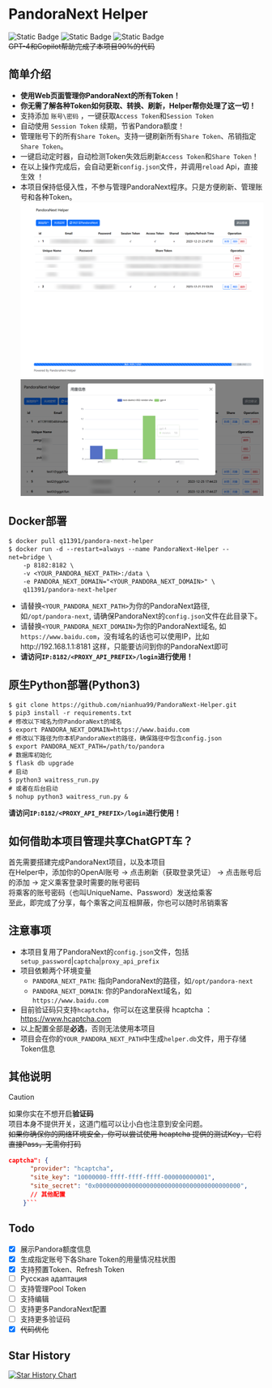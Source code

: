# PandoraNext Helper  
![Static Badge](https://img.shields.io/badge/Next-8A2BE2?label=Pandora)
![Static Badge](https://img.shields.io/badge/3.8%20%7C%203.9%20%7C%203.10-blue?label=Python)
![Static Badge](https://img.shields.io/badge/%D0%A0%D1%83%D1%81%D1%81%D0%BA%D0%B8%D0%B9-green?label=doc)  
~~GPT-4和Copilot帮助完成了本项目90%的代码~~
## 简单介绍
* **使用Web页面管理你PandoraNext的所有Token！**
* **你无需了解各种Token如何获取、转换、刷新，Helper帮你处理了这一切！**
* 支持添加 `账号\密码` ，一键获取`Access Token`和`Session Token`
* 自动使用 `Session Token` 续期，节省Pandora额度！
* 管理账号下的所有`Share Token`。支持一键刷新所有`Share Token`、吊销指定`Share Token`。
* 一键启动定时器，自动检测Token失效后刷新`Access Token`和`Share Token`！
* 在以上操作完成后，会自动更新`config.json`文件，并调用`reload` Api，直接生效 ！
* 本项目保持低侵入性，不参与管理PandoraNext程序。只是方便刷新、管理账号和各种Token。
![example.png](example.png)
![shareinfo.png](shareinfo.png)
## Docker部署
```shell
$ docker pull q11391/pandora-next-helper
$ docker run -d --restart=always --name PandoraNext-Helper --net=bridge \
    -p 8182:8182 \
    -v <YOUR_PANDORA_NEXT_PATH>:/data \
    -e PANDORA_NEXT_DOMAIN="<YOUR_PANDORA_NEXT_DOMAIN>" \
    q11391/pandora-next-helper
```
* 请替换`<YOUR_PANDORA_NEXT_PATH>`为你的PandoraNext路径, 如`/opt/pandora-next`, 请确保PandoraNext的`config.json`文件在此目录下。
* 请替换`<YOUR_PANDORA_NEXT_DOMAIN>`为你的PandoraNext域名, 如`https://www.baidu.com`，没有域名的话也可以使用IP，比如http://192.168.1.1:8181 这样，只能要访问到你的PandoraNext即可
* **请访问`IP:8182/<PROXY_API_PREFIX>/login`进行使用！**
## 原生Python部署(Python3)
```shell
$ git clone https://github.com/nianhua99/PandoraNext-Helper.git
$ pip3 install -r requirements.txt
# 修改以下域名为你PandoraNext的域名
$ export PANDORA_NEXT_DOMAIN=https://www.baidu.com
# 修改以下路径为你本机PandoraNext的路径，确保路径中包含config.json
$ export PANDORA_NEXT_PATH=/path/to/pandora
# 数据库初始化
$ flask db upgrade
# 启动
$ python3 waitress_run.py
# 或者在后台启动
$ nohup python3 waitress_run.py &
```
**请访问`IP:8182/<PROXY_API_PREFIX>/login`进行使用！**
## 如何借助本项目管理共享ChatGPT车？
首先需要搭建完成PandoraNext项目，以及本项目  
在Helper中，添加你的OpenAI账号 -> 点击刷新（获取登录凭证） -> 点击账号后的添加 -> 定义乘客登录时需要的账号密码  
将乘客的账号密码（也叫UniqueName、Password）发送给乘客  
至此，即完成了分享，每个乘客之间互相屏蔽，你也可以随时吊销乘客
## 注意事项
* 本项目复用了PandoraNext的`config.json`文件，包括`setup_password`|`captcha`|`proxy_api_prefix`
* 项目依赖两个环境变量
  * `PANDORA_NEXT_PATH`: 指向PandoraNext的路径，如`/opt/pandora-next`
  * `PANDORA_NEXT_DOMAIN`: 你的PandoraNext域名，如`https://www.baidu.com`
* 目前验证码只支持`hcaptcha`，你可以在这里获得 hcaptcha ：https://www.hcaptcha.com
* 以上配置全部是**必选**，否则无法使用本项目
* 项目会在你的`YOUR_PANDORA_NEXT_PATH`中生成`helper.db`文件，用于存储Token信息
## 其他说明
> [!CAUTION]
> 如果你实在不想开启**验证码**  
> 项目本身不提供开关，这道门槛可以让小白也注意到安全问题。  
> ~~如果你确保你的网络环境安全，你可以尝试使用 hcaptcha 提供的测试Key，它将直接Pass，无需你打码~~
> ```json
> captcha": {
>		"provider": "hcaptcha",
>		"site_key": "10000000-ffff-ffff-ffff-000000000001",
>		"site_secret": "0x0000000000000000000000000000000000000000",
>		// 其他配置
>	  }```
## Todo
- [x] 展示Pandora额度信息
- [x] 生成指定账号下各Share Token的用量情况柱状图
- [x] 支持预置Token、Refresh Token
- [ ] Русская адаптация
- [ ] 支持管理Pool Token
- [ ] 支持编辑
- [ ] 支持更多PandoraNext配置
- [ ] 支持更多验证码
- [x] ~~代码优化~~
## Star History

[![Star History Chart](https://api.star-history.com/svg?repos=nianhua99/PandoraNext-Helper&type=Date)](https://star-history.com/#nianhua99/PandoraNext-Helper&Date)
